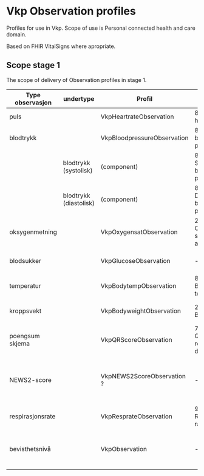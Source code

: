 # Vkp Observation profiles

Profiles for use in Vkp.
Scope of use is Personal connected health and care domain.

Based on FHIR VitalSigns where apropriate.

## Scope stage 1

The scope of delivery of Observation profiles in stage 1.

|Type observasjon|undertype|Profil|LOINC|SNOMED|
|----------------|---------|------|-----|------|
|puls||VkpHeartrateObservation|8867-4 heart-rate|364075005 Heart Rate|
|blodtrykk||VkpBloodpressureObservation|85354-9 blood-pressure|75367002 Blood pressure (observable entity)|
||blodtrykk (systolisk)|(component)|8480-6 Systolic blood-pressure|271649006 Systolic blood pressure (observable entity)|
||blodtrykk (diastolisk)|(component)|8462-4 Diastolic blood-pressure|271650006 Diastolic blood pressure (observable entity)|
|oksygenmetning||VkpOxygensatObservation|2708-6 Oxygen saturation in arterial blood|431314004 Peripheral oxygen saturation (observable entity)|
|blodsukker||VkpGlucoseObservation|-|405176005 Blood glucose status (observable entity)|
|temperatur||VkpBodytempObservation|8310-5 Body temperature|276885007 Core body temperature (observable entity)|
|kroppsvekt||VkpBodyweightObservation|29563-7 Body weight|27113001 Body weight (observable entity)|
|poengsum skjema||VkpQRScoreObservation|74465-6 Questionnaire response document|?|
|NEWS2-score||VkpNEWS2ScoreObservation ?|-|1104051000000101 Royal College of Physicians NEWS2 (National Early Warning Score 2) total score|
|respirasjonsrate||VkpResprateObservation|9279-1 Respiratory rate|86290005 Respiratory rate (observable entity)|
|bevisthetsnivå||VkpObservation|-|1104441000000107 Alert Confusion Voice Pain Unresponsive scale score (observable entity)|









